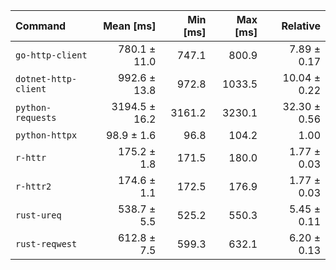 | Command | Mean [ms] | Min [ms] | Max [ms] | Relative |
|:---|---:|---:|---:|---:|
| `go-http-client` | 780.1 ± 11.0 | 747.1 | 800.9 | 7.89 ± 0.17 |
| `dotnet-http-client` | 992.6 ± 13.8 | 972.8 | 1033.5 | 10.04 ± 0.22 |
| `python-requests` | 3194.5 ± 16.2 | 3161.2 | 3230.1 | 32.30 ± 0.56 |
| `python-httpx` | 98.9 ± 1.6 | 96.8 | 104.2 | 1.00 |
| `r-httr` | 175.2 ± 1.8 | 171.5 | 180.0 | 1.77 ± 0.03 |
| `r-httr2` | 174.6 ± 1.1 | 172.5 | 176.9 | 1.77 ± 0.03 |
| `rust-ureq` | 538.7 ± 5.5 | 525.2 | 550.3 | 5.45 ± 0.11 |
| `rust-reqwest` | 612.8 ± 7.5 | 599.3 | 632.1 | 6.20 ± 0.13 |
